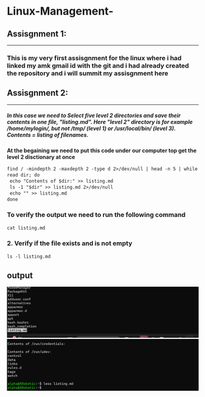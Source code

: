 # Linux-Management-



##  Assisgnment 1:
-------------
### This is my very first assisgnment for the linux where i had linked my amk gmail id with the git and i had already created the  repository and i will summit my assisgnment here

## Assisgnment 2:
---------

##### In this case we need to  Select five level 2 directories and save their contents in one file, "listing.md". Here "level 2" directory is for example /home/mylogin/, but not /tmp/ (level 1) or /usr/local/bin/ (level 3). Contents = listing of filenames.

**At the begaining we need to put this code under our computer top get the level 2 disctionary at once**
 ```
 find / -mindepth 2 -maxdepth 2 -type d 2>/dev/null | head -n 5 | while read dir; do
  echo "Contents of $dir:" >> listing.md
  ls -1 "$dir" >> listing.md 2>/dev/null
  echo "" >> listing.md
done
```

### To verify the output we need to run the following command 
```
cat listing.md
```
### 2. Verify if the file exists and is not empty
```
ls -l listing.md

```
output 
-------------
![alt text](<Screenshot 2025-03-13 231951.png>) 
![alt text](<Screenshot 2025-03-13 231926.png>)